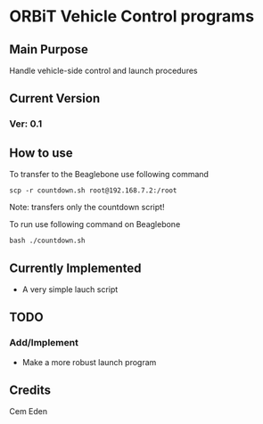 # ORBiT Vehicle Control programs

## Main Purpose

Handle vehicle-side control and launch procedures

## Current Version
### Ver: 0.1

## How to use

To transfer to the Beaglebone use following command

    scp -r countdown.sh root@192.168.7.2:/root

Note: transfers only the countdown script!

To run use following command on Beaglebone

    bash ./countdown.sh

## Currently Implemented

* A very simple lauch script

## TODO
### Add/Implement

* Make a more robust launch program

## Credits

Cem Eden
